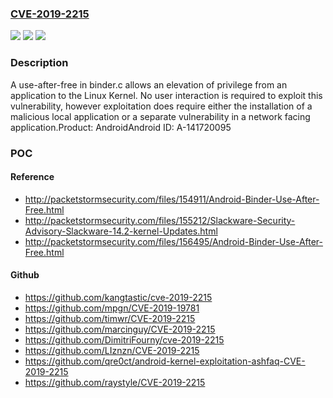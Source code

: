 ### [CVE-2019-2215](https://cve.mitre.org/cgi-bin/cvename.cgi?name=CVE-2019-2215)
![](https://img.shields.io/static/v1?label=Product&message=Android&color=blue)
![](https://img.shields.io/static/v1?label=Version&message=n%2Fa&color=blue)
![](https://img.shields.io/static/v1?label=Vulnerability&message=Elevation%20of%20privilege&color=brighgreen)

### Description

A use-after-free in binder.c allows an elevation of privilege from an application to the Linux Kernel. No user interaction is required to exploit this vulnerability, however exploitation does require either the installation of a malicious local application or a separate vulnerability in a network facing application.Product: AndroidAndroid ID: A-141720095

### POC

#### Reference
- http://packetstormsecurity.com/files/154911/Android-Binder-Use-After-Free.html
- http://packetstormsecurity.com/files/155212/Slackware-Security-Advisory-Slackware-14.2-kernel-Updates.html
- http://packetstormsecurity.com/files/156495/Android-Binder-Use-After-Free.html

#### Github
- https://github.com/kangtastic/cve-2019-2215
- https://github.com/mpgn/CVE-2019-19781
- https://github.com/timwr/CVE-2019-2215
- https://github.com/marcinguy/CVE-2019-2215
- https://github.com/DimitriFourny/cve-2019-2215
- https://github.com/LIznzn/CVE-2019-2215
- https://github.com/qre0ct/android-kernel-exploitation-ashfaq-CVE-2019-2215
- https://github.com/raystyle/CVE-2019-2215

